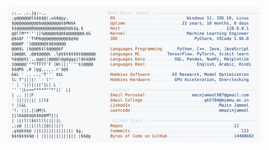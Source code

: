 <picture>
  <source srcset="https://raw.githubusercontent.com/mmazinjameel/mmazinjameel/main/dark_mode.svg?v=1757103056" media="(prefers-color-scheme: dark)">
  <img src="https://raw.githubusercontent.com/mmazinjameel/mmazinjameel/main/light_mode.svg?v=1757103056">
</picture>
